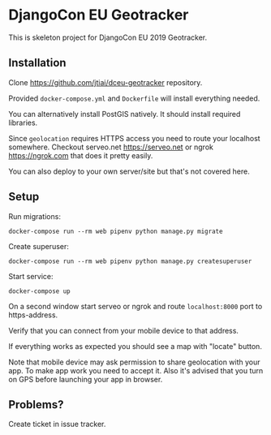 # DjangoCon EU Geotracker

This is skeleton project for DjangoCon EU 2019 Geotracker.

## Installation

Clone <https://github.com/jtiai/dceu-geotracker> repository.

Provided `docker-compose.yml` and `Dockerfile` will install
everything needed.

You can alternatively install PostGIS natively. It should install required libraries.

Since `geolocation` requires HTTPS access you need to route your localhost
somewhere. Checkout serveo.net <https://serveo.net> or ngrok <https://ngrok.com> that
does it pretty easily.

You can also deploy to your own server/site but that's not covered here.

## Setup

Run migrations:
```
docker-compose run --rm web pipenv python manage.py migrate
```

Create superuser:
```
docker-compose run --rm web pipenv python manage.py createsuperuser
```

Start service:
```
docker-compose up
```

On a second window start serveo or ngrok and route `localhost:8000`
port to https-address.

Verify that you can connect from your mobile device to that address. 

If everything works as expected you should see a map with "locate" button.

Note that mobile device may ask permission to share geolocation with your app.
To make app work you need to accept it. Also it's advised that you
turn on GPS before launching your app in browser.

## Problems?

Create ticket in issue tracker.